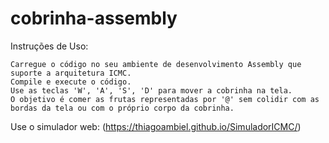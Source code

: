 # cobrinha-assembly


Instruções de Uso:

    Carregue o código no seu ambiente de desenvolvimento Assembly que suporte a arquitetura ICMC.
    Compile e execute o código.
    Use as teclas 'W', 'A', 'S', 'D' para mover a cobrinha na tela.
    O objetivo é comer as frutas representadas por '@' sem colidir com as bordas da tela ou com o próprio corpo da cobrinha.

Use o simulador web: (https://thiagoambiel.github.io/SimuladorICMC/) 
